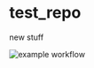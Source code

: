 # test_repo

new stuff

![example workflow](https://github.com/mburton-crawfordtech/test_repo/actions/workflows/java_build.yml/badge.svg)


<!-- Security scan triggered at 2025-09-02 15:21:56 -->